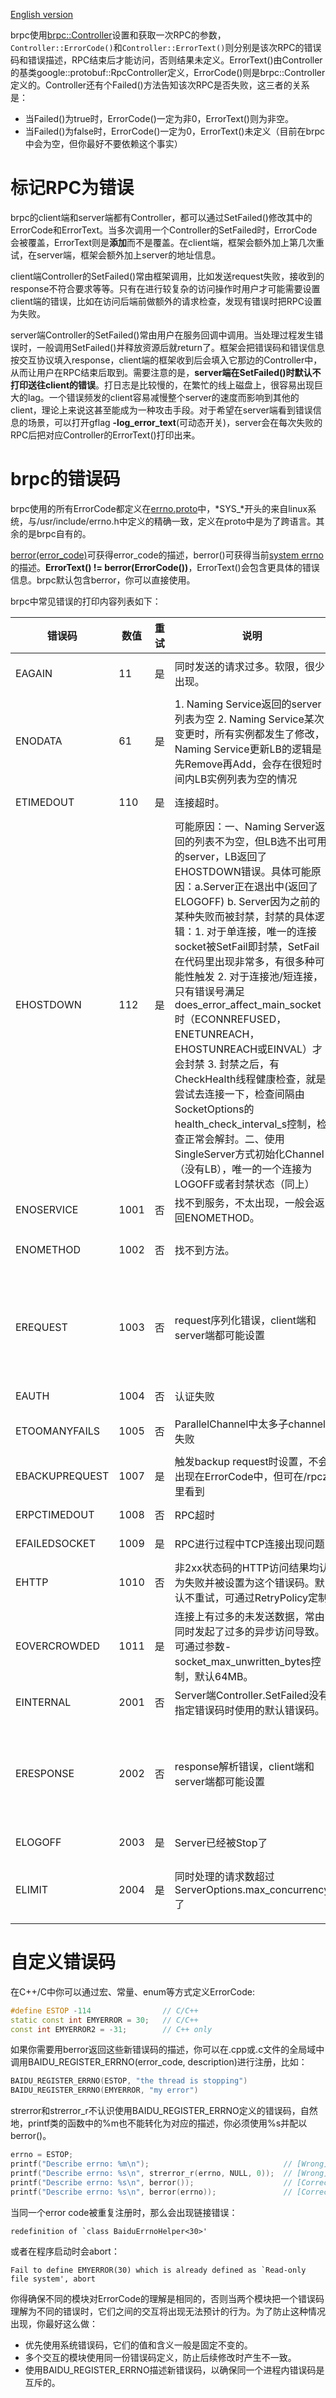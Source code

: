 [English version](../en/error_code.md)

brpc使用[brpc::Controller](https://github.com/apache/brpc/blob/master/src/brpc/controller.h)设置和获取一次RPC的参数，`Controller::ErrorCode()`和`Controller::ErrorText()`则分别是该次RPC的错误码和错误描述，RPC结束后才能访问，否则结果未定义。ErrorText()由Controller的基类google::protobuf::RpcController定义，ErrorCode()则是brpc::Controller定义的。Controller还有个Failed()方法告知该次RPC是否失败，这三者的关系是：

- 当Failed()为true时，ErrorCode()一定为非0，ErrorText()则为非空。
- 当Failed()为false时，ErrorCode()一定为0，ErrorText()未定义（目前在brpc中会为空，但你最好不要依赖这个事实）

# 标记RPC为错误

brpc的client端和server端都有Controller，都可以通过SetFailed()修改其中的ErrorCode和ErrorText。当多次调用一个Controller的SetFailed时，ErrorCode会被覆盖，ErrorText则是**添加**而不是覆盖。在client端，框架会额外加上第几次重试，在server端，框架会额外加上server的地址信息。

client端Controller的SetFailed()常由框架调用，比如发送request失败，接收到的response不符合要求等等。只有在进行较复杂的访问操作时用户才可能需要设置client端的错误，比如在访问后端前做额外的请求检查，发现有错误时把RPC设置为失败。

server端Controller的SetFailed()常由用户在服务回调中调用。当处理过程发生错误时，一般调用SetFailed()并释放资源后就return了。框架会把错误码和错误信息按交互协议填入response，client端的框架收到后会填入它那边的Controller中，从而让用户在RPC结束后取到。需要注意的是，**server端在SetFailed()时默认不打印送往client的错误**。打日志是比较慢的，在繁忙的线上磁盘上，很容易出现巨大的lag。一个错误频发的client容易减慢整个server的速度而影响到其他的client，理论上来说这甚至能成为一种攻击手段。对于希望在server端看到错误信息的场景，可以打开gflag **-log_error_text**(可动态开关)，server会在每次失败的RPC后把对应Controller的ErrorText()打印出来。

# brpc的错误码

brpc使用的所有ErrorCode都定义在[errno.proto](https://github.com/apache/brpc/blob/master/src/brpc/errno.proto)中，*SYS_*开头的来自linux系统，与/usr/include/errno.h中定义的精确一致，定义在proto中是为了跨语言。其余的是brpc自有的。

[berror(error_code)](https://github.com/apache/brpc/blob/master/src/butil/errno.h)可获得error_code的描述，berror()可获得当前[system errno](http://www.cplusplus.com/reference/cerrno/errno/)的描述。**ErrorText() != berror(ErrorCode())**，ErrorText()会包含更具体的错误信息。brpc默认包含berror，你可以直接使用。

brpc中常见错误的打印内容列表如下：

 

| 错误码            | 数值   | 重试   | 说明                                       | 日志                                       |
| -------------- | ---- | ---- | ---------------------------------------- | ---------------------------------------- |
| EAGAIN         | 11   | 是    | 同时发送的请求过多。软限，很少出现。                       | Resource temporarily unavailable         |
| ENODATA        | 61   | 是    | 1. Naming Service返回的server列表为空 2. Naming Service某次变更时，所有实例都发生了修改，Naming Service更新LB的逻辑是先Remove再Add，会存在很短时间内LB实例列表为空的情况 | Fail to select server from xxx |
| ETIMEDOUT      | 110  | 是    | 连接超时。                                    | Connection timed out                     |
| EHOSTDOWN      | 112  | 是    | 可能原因：一、Naming Server返回的列表不为空，但LB选不出可用的server，LB返回了EHOSTDOWN错误。具体可能原因：a.Server正在退出中(返回了ELOGOFF) b. Server因为之前的某种失败而被封禁，封禁的具体逻辑：1. 对于单连接，唯一的连接socket被SetFail即封禁，SetFail在代码里出现非常多，有很多种可能性触发 2. 对于连接池/短连接，只有错误号满足does_error_affect_main_socket时（ECONNREFUSED，ENETUNREACH，EHOSTUNREACH或EINVAL）才会封禁 3. 封禁之后，有CheckHealth线程健康检查，就是尝试去连接一下，检查间隔由SocketOptions的health_check_interval_s控制，检查正常会解封。二、使用SingleServer方式初始化Channel（没有LB），唯一的一个连接为LOGOFF或者封禁状态（同上） | "Fail to select server from …"  "Not connected to … yet" |
| ENOSERVICE     | 1001 | 否    | 找不到服务，不太出现，一般会返回ENOMETHOD。               |                                          |
| ENOMETHOD      | 1002 | 否    | 找不到方法。                                   | 形式广泛，常见如"Fail to find method=..."        |
| EREQUEST       | 1003 | 否    | request序列化错误，client端和server端都可能设置        | 形式广泛："Missing required fields in request: …" "Fail to parse request message, …"  "Bad request" |
| EAUTH          | 1004 | 否    | 认证失败                                     | "Authentication failed"                  |
| ETOOMANYFAILS  | 1005 | 否    | ParallelChannel中太多子channel失败             | "%d/%d channels failed, fail_limit=%d"   |
| EBACKUPREQUEST | 1007 | 是    | 触发backup request时设置，不会出现在ErrorCode中，但可在/rpcz里看到 | “reached backup timeout=%dms"            |
| ERPCTIMEDOUT   | 1008 | 否    | RPC超时                                    | "reached timeout=%dms"                   |
| EFAILEDSOCKET  | 1009 | 是    | RPC进行过程中TCP连接出现问题                        | "The socket was SetFailed"               |
| EHTTP          | 1010 | 否    | 非2xx状态码的HTTP访问结果均认为失败并被设置为这个错误码。默认不重试，可通过RetryPolicy定制 | Bad http call                            |
| EOVERCROWDED   | 1011 | 是    | 连接上有过多的未发送数据，常由同时发起了过多的异步访问导致。可通过参数-socket_max_unwritten_bytes控制，默认64MB。 | The server is overcrowded                |
| EINTERNAL      | 2001 | 否    | Server端Controller.SetFailed没有指定错误码时使用的默认错误码。 | "Internal Server Error"                  |
| ERESPONSE      | 2002 | 否    | response解析错误，client端和server端都可能设置        | 形式广泛"Missing required fields in response: ...""Fail to parse response message, ""Bad response" |
| ELOGOFF        | 2003 | 是    | Server已经被Stop了                           | "Server is going to quit"                |
| ELIMIT         | 2004 | 是    | 同时处理的请求数超过ServerOptions.max_concurrency了 | "Reached server's limit=%d on concurrent requests" |

# 自定义错误码

在C++/C中你可以通过宏、常量、enum等方式定义ErrorCode:
```c++
#define ESTOP -114                // C/C++
static const int EMYERROR = 30;   // C/C++
const int EMYERROR2 = -31;        // C++ only
```
如果你需要用berror返回这些新错误码的描述，你可以在.cpp或.c文件的全局域中调用BAIDU_REGISTER_ERRNO(error_code, description)进行注册，比如：
```c++
BAIDU_REGISTER_ERRNO(ESTOP, "the thread is stopping")
BAIDU_REGISTER_ERRNO(EMYERROR, "my error")
```
strerror和strerror_r不认识使用BAIDU_REGISTER_ERRNO定义的错误码，自然地，printf类的函数中的%m也不能转化为对应的描述，你必须使用%s并配以berror()。
```c++
errno = ESTOP;
printf("Describe errno: %m\n");                              // [Wrong] Describe errno: Unknown error -114
printf("Describe errno: %s\n", strerror_r(errno, NULL, 0));  // [Wrong] Describe errno: Unknown error -114
printf("Describe errno: %s\n", berror());                    // [Correct] Describe errno: the thread is stopping
printf("Describe errno: %s\n", berror(errno));               // [Correct] Describe errno: the thread is stopping
```
当同一个error code被重复注册时，那么会出现链接错误：

```
redefinition of `class BaiduErrnoHelper<30>'
```
或者在程序启动时会abort：
```
Fail to define EMYERROR(30) which is already defined as `Read-only file system', abort
```

你得确保不同的模块对ErrorCode的理解是相同的，否则当两个模块把一个错误码理解为不同的错误时，它们之间的交互将出现无法预计的行为。为了防止这种情况出现，你最好这么做：
- 优先使用系统错误码，它们的值和含义一般是固定不变的。
- 多个交互的模块使用同一份错误码定义，防止后续修改时产生不一致。
- 使用BAIDU_REGISTER_ERRNO描述新错误码，以确保同一个进程内错误码是互斥的。 
